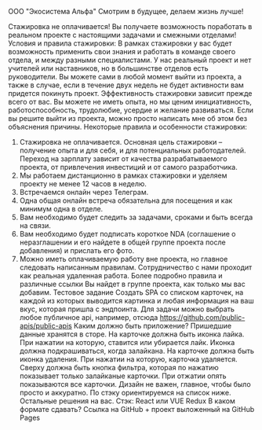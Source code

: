 ООО "Экосистема Альфа"
Смотрим в будущее, делаем жизнь лучше!

Стажировка не оплачивается! Вы получаете возможность поработать в реальном проекте с настоящими задачами и смежными отделами!
Условия и правила стажировки:
В рамках стажировки у вас будет возможность применить свои знания и работать в команде своего отдела, и между разными специалистами. У нас реальный проект и нет учителей или наставников, но в большинстве отделов есть руководители. Вы можете сами в любой момент выйти из проекта, а также в случае, если в течение двух недель не будет активности вам придется покинуть проект. Эффективность стажировки зависит прежде всего от вас. Вы можете не иметь опыта, но мы ценим инициативность, работоспособность, трудолюбие, усердие и желание развиваться. Если вы решите выйти из проекта, можно просто написать мне об этом без объяснения причины.
Некоторые правила и особенности стажировки:
1. Стажировка не оплачивается. Основная цель стажировки – получение опыта и для себя, и для потенциальных работодателей. Переход на зарплату зависит от качества разрабатываемого проекта, от привлечения инвестиций и от самого разработчика.
2. Мы работаем дистанционно в рамках стажировки и уделяем проекту не менее 12 часов в неделю.
3. Встречаемся онлайн через Телеграм.
4. Одна общая онлайн встреча обязательна для посещения и как минимум одна в отделе.
5. Вам необходимо будет следить за задачами, сроками и быть всегда на связи.
6. Вам необходимо будет подписать короткое NDA (соглашение о неразглашении и его найдете в общей группе проекта после добавления) и прислать его фото.
7. Можно иметь оплачиваемую работу вне проекта, но главное следовать написанным правилам.
Сотрудничество с нами проходит как реальная удаленная работа. Более подробно правила и различные ссылки Вы найдет в группе проекта, как только мы вас добавим.
Тестовое задание
Создать SPA со списком карточек, на каждой из которых выводится картинка и любая информация на ваш вкус, которая пришла с эндпоинта. Для задачи можно выбрать любое публичное api, например, отсюда https://github.com/public-apis/public-apis
Каким должно быть приложение?
Пришедшие данные хранятся в сторе.
На карточке должна быть иконка лайка. При нажатии на которую, ставится или убирается лайк. Иконка должна подкрашиваться, когда залайкана.
На карточке должна быть иконка удаления. При нажатии на которую, карточка удаляется.
Сверху должна быть кнопка фильтра, которая по нажатию показывает только залайканые карточки. При отжатии опять показываются все карточки.
Дизайн не важен, главное, чтобы было просто и аккуратно. По стэку ориентируемся на список ниже. Остальные решения на вас.
Стэк:
React или VUE
Redux
В каком формате сдавать?
Ссылка на GitHub + проект выложенный на GitHub Pages